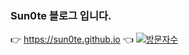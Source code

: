 ### Sun0te 블로그 입니다.  

👉 <https://sun0te.github.io> 👈 
[![방문자수](https://hits.seeyoufarm.com/api/count/incr/badge.svg?url=https%3A%2F%2Fgithub.com%2Fsun0te%2Fsun0te.github.io&count_bg=%2338C6C6&title_bg=%23555555&icon=&icon_color=%23E7E7E7&title=visitors&edge_flat=false)](https://hits.seeyoufarm.com)
